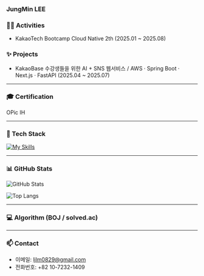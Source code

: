 ### JungMin LEE

### 🏃‍♀️ Activities

- KakaoTech Bootcamp Cloud Native 2th (2025.01 ~ 2025.08)

### ✨ Projects

- KakaoBase 수강생들을 위한 AI + SNS 웹서비스 / AWS · Spring Boot · Next.js · FastAPI (2025.04 ~ 2025.07) 

--- 

### 🎓 Certification 

OPic IH

---

### 🧰 Tech Stack 

[![My Skills](https://skillicons.dev/icons?i=aws,terraform,docker,githubactions,mysql)](https://skillicons.dev)

---

### 📊 GitHub Stats

![GitHub Stats](https://github-readme-stats.vercel.app/api?username=JungMinB7&show_icons=true&theme=transparent)

![Top Langs](https://github-readme-stats.vercel.app/api/top-langs/?username=JungMinB7&layout=compact)

---

### 💻 Algorithm (BOJ / solved.ac) 


---

### 📫 Contact 

- 이메일: ljlm0829@gmail.com
- 전화번호: +82 10-7232-1409
